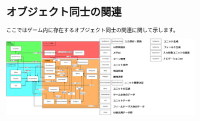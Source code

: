 オブジェクト同士の関連
=====================================

ここではゲーム内に存在するオブジェクト同士の関連に関して示します。

![オブジェクト関連図](img/object.png)